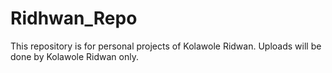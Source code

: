 # Ridhwan_Repo
This repository is for personal projects of Kolawole Ridwan.
Uploads will be done by Kolawole Ridwan only.
